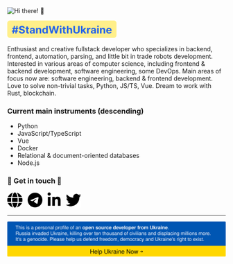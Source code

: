 <div id="header">
    <img src="src.svg" alt="Hi there! 👋" height="65">
</div>

[![Stand With Ukraine](https://raw.githubusercontent.com/vshymanskyy/StandWithUkraine/main/badges/StandWithUkraine.svg)](https://stand-with-ukraine.pp.ua)
<!-- [![Profile hits](https://vc.somespecial.one/somespecialone-profile/badge?label=%F0%9F%8C%9F+profile+hits&color=pink)](https://github.com/somespecialone/views-counter) -->

Enthusiast and creative fullstack developer who specializes in backend, frontend, automation, parsing, and little bit in trade robots development.
Interested in various areas of computer science, including frontend & backend development, software engineering, some DevOps. Main areas of focus now are: software engineering, backend & frontend development. Love to solve non-trivial tasks, Python, JS/TS, Vue. Dream to work with Rust, blockchain.

### Current main instruments (descending)
* Python
* JavaScript/TypeScript
* Vue
* Docker
* Relational & document-oriented databases
* Node.js

### 🌟 Get in touch 🌟

<div id="footer">
    <a href="https://somespecial.one" target="_blank" rel="noopener"><img src="globe.svg" alt="website" height="35"></a>
    &nbsp;
    <a href="https://t.me/somespecialone" target="_blank" rel="noopener"><img src="telegram.svg" alt="telegram" height="35"></a>
    &nbsp;
    <a href="https://www.linkedin.com/in/somespecialone" target="_blank" rel="noopener"><img src="linkedin.svg" alt="linkedin" height="35"></a>
    &nbsp;
    <a href="https://twitter.com/_somespecialone" target="_blank" rel="noopener"><img src="twitter.svg" alt="twitter" height="35"></a>
    &nbsp;
</div>

---

[![Stand With Ukraine](https://raw.githubusercontent.com/vshymanskyy/StandWithUkraine/main/banner-personal-page.svg)](https://stand-with-ukraine.pp.ua)
